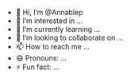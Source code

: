 - 👋 Hi, I’m @Annablep
- 👀 I’m interested in ...
- 🌱 I’m currently learning ...
- 💞️ I’m looking to collaborate on ...
- 📫 How to reach me ...
- 😄 Pronouns: ...
- ⚡ Fun fact: ...

<!---
Annablep/Annablep is a ✨ special ✨ repository because its `README.md` (this file) appears on your GitHub profile.
You can click the Preview link to take a look at your changes.
--->

